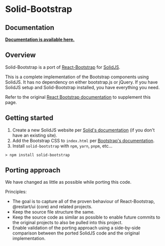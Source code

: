 # Solid-Bootstrap

## Documentation

**[Documentation is available here.](https://solid-libs.github.io/solid-bootstrap/)**

## Overview

Solid-Bootstrap is a port of [React-Bootstrap](https://react-bootstrap.github.io/) for [SolidJS](https://www.solidjs.com/).

This is a complete implementation of the Bootstrap components using SolidJS. It has no dependency on either bootstrap.js or jQuery. If you have SolidJS setup and Solid-Bootstrap installed, you have everything you need.

Refer to the original [React Bootstrap documentation](https://react-bootstrap.github.io/components/alerts) to supplement this page.

## Getting started

1. Create a new SolidJS website per [Solid's documentation](https://www.solidjs.com/guide) (if you don't have an existing site).
2. Add the Bootstrap CSS to `index.html` per [Bootstrap's documentation](https://getbootstrap.com/docs/5.0/getting-started/introduction/).
3. Install `solid-bootstrap` with `npm`, `yarn`, `pnpm`, etc...

```
> npm install solid-bootstrap
```

## Porting approach

We have changed as little as possible while porting this code.

Principles:

- The goal is to capture all of the proven behaviour of React-Bootstrap, @restart/ui (core) and related projects.
- Keep the source file structure the same.
- Keep the source code as similar as possible to enable future commits to the original projects to also be pulled into this project.
- Enable validation of the porting approach using a side-by-side comparison between the ported SolidJS code and the original implementation.
